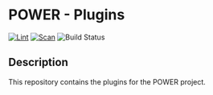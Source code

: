 # POWER - Plugins

[![Lint](https://github.com/8naps/power-plugins/actions/workflows/lint.yaml/badge.svg)](https://github.com/8naps/power-plugins/actions/workflows/lint.yaml)
[![Scan](https://github.com/8naps/power-plugins/actions/workflows/scan.yaml/badge.svg?branch=main)](https://github.com/8naps/power-plugins/actions/workflows/scan.yaml)
![Build Status](https://github.com/8naps/power-plugins/actions/workflows/test.yaml/badge.svg)

## Description

This repository contains the plugins for the POWER project.
